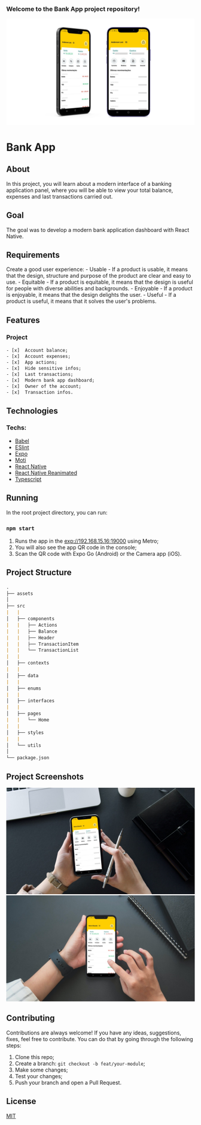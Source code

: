 ### Welcome to the Bank App project repository!
![mockup_01](https://github.com/andersontrkz/bank-app/blob/main/assets/mockup_01.png?raw=true)


# Bank App


## About

In this project, you will learn about a modern interface of a banking application panel, where you will be able to view your total balance, expenses and last transactions carried out.


## Goal

The goal was to develop a modern bank application dashboard with React Native.


## Requirements

Create a good user experience:
    - Usable
      - If a product is usable, it means that the design, structure and purpose of the product are clear and easy to use.
    - Equitable
      - If a product is equitable, it means that the design is useful for people with diverse abilities and backgrounds.
    - Enjoyable
      - If a product is enjoyable, it means that the design delights the user.
    - Useful
      - If a product is useful, it means that it solves the user's problems.


## Features

### Project

    - [x]  Account balance;
    - [x]  Account expenses;
    - [x]  App actions;
    - [x]  Hide sensitive infos;
    - [x]  Last transactions;
    - [x]  Modern bank app dashboard;
    - [x]  Owner of the account;
    - [x]  Transaction infos.


## Technologies

### **Techs:**
- [Babel](https://babeljs.io/docs/)
- [ESlint](https://eslint.org/docs/latest/)
- [Expo](https://docs.expo.dev/)
- [Moti](https://moti.fyi/)
- [React Native](https://reactnative.dev/docs/getting-started)
- [React Native Reanimated](https://docs.expo.dev/versions/latest/sdk/reanimated/)
- [Typescript](https://www.typescriptlang.org/docs/)


## Running

In the root project directory, you can run:

### `npm start`

1. Runs the app in the [exp://192.168.15.16:19000](exp://192.168.15.16:19000) using Metro;
2. You will also see the app QR code in the console;
3. Scan the QR code with Expo Go (Android) or the Camera app (iOS).


## Project Structure
```md
.
├── assets
│
├── src
|   |
│   ├── components
|   |   ├── Actions
|   |   ├── Balance
|   |   ├── Header
|   |   ├── TransactionItem
|   |   └── TransactionList
|   |
│   ├── contexts
|   |
│   ├── data
|   |
│   ├── enums
|   |
│   ├── interfaces
|   |
│   ├── pages
|   |   └── Home
|   |
│   ├── styles
|   |
│   └── utils
│
└── package.json
```


## Project Screenshots

![mockup_02](https://github.com/andersontrkz/bank-app/blob/main/assets/mockup_02.png?raw=true)
![mockup_03](https://github.com/andersontrkz/bank-app/blob/main/assets/mockup_03.png?raw=true)


## Contributing

Contributions are always welcome! If you have any ideas, suggestions, fixes, feel free to contribute. You can do that by going through the following steps:

1. Clone this repo;
2. Create a branch: `git checkout -b feat/your-module`;
3. Make some changes;
4. Test your changes;
5. Push your branch and open a Pull Request.


## License

[MIT](https://choosealicense.com/licenses/mit/)
